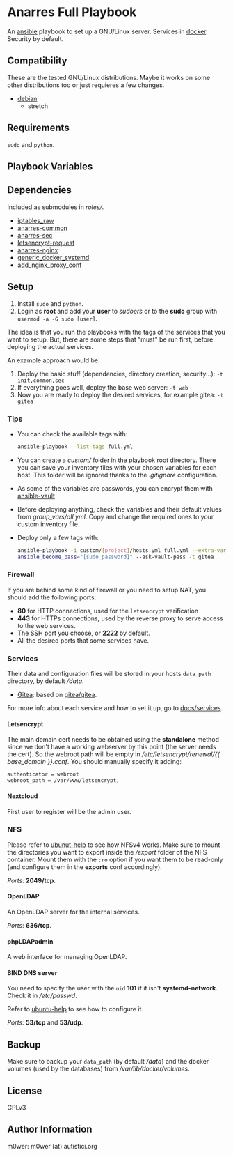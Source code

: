 # Anarres Full Playbook

An [ansible](https://github.com/ansible) playbook to set up a GNU/Linux server.
Services in [docker](https://www.docker.com/). Security by default.

## Compatibility

These are the tested GNU/Linux distributions. Maybe it works on some other
distributions too or just requieres a few changes.

* [debian](https://www.debian.org/)
  * stretch

## Requirements

`sudo` and `python`.

## Playbook Variables

## Dependencies

Included as submodules in *roles/*.

* [iptables_raw](https://github.com/Nordeus/ansible_iptables_raw)
* [anarres-common](https://github.com/anarres-org/anarres-common)
* [anarres-sec](https://github.com/anarres-org/anarres-sec)
* [letsencrypt-request](https://github.com/anarres-org/letsencrypt-request)
* [anarres-nginx](https://github.com/anarres-org/anarres-nginx)
* [generic_docker_systemd](https://github.com/anarres-org/generic_docker_systemd)
* [add_nginx_proxy_conf](https://github.com/anarres-org/add_nginx_proxy_conf)

## Setup

1. Install `sudo` and `python`.
1. Login as **root** and add your **user** to *sudoers* or to the **sudo**
   group with `usermod -a -G sudo [user]`.

The idea is that you run the playbooks with the tags of the services that you
want to setup. But, there are some steps that "must" be run first, before
deploying the actual services.

An example approach would be:

1. Deploy the basic stuff (dependencies, directory creation, security...):
   `-t init,common,sec`
1. If everything goes well, deploy the base web server: `-t web`
1. Now you are ready to deploy the desired services, for example gitea: `-t
   gitea`

### Tips

* You can check the available tags with:

   ```bash
   ansible-playbook --list-tags full.yml
   ```

* You can create a *custom/* folder in the playbook root directory. There you
  can save your inventory files with your chosen variables for each host. This
  folder will be ignored thanks to the *.gitignore* configuration.
* As some of the variables are passwords, you can encrypt them with
  [ansible-vault](https://docs.ansible.com/ansible/latest/user_guide/vault.html)
* Before deploying anything, check the variables and their default values from
  *group_vars/all.yml*. Copy and change the required ones to your custom
  inventory file.
* Deploy only a few tags with:

   ```bash
   ansible-playbook -i custom/[project]/hosts.yml full.yml --extra-vars
   ansible_become_pass="[sudo_password]" --ask-vault-pass -t gitea
   ```

### Firewall

If you are behind some kind of firewall or you need to setup NAT, you should
add the following ports:

* **80** for HTTP connections, used for the `letsencrypt` verification
* **443** for HTTPs connections, used by the reverse proxy to serve access to
  the web services.
* The SSH port you choose, or **2222** by default.
* All the desired ports that some services have.

### Services

Their data and configuration files will be stored in your hosts `data_path`
directory, by default */data*.

* [Gitea](https://docs.gitea.io/): based on
  [gitea/gitea](https://github.com/go-gitea/gitea).

For more info about each service and how to set it up, go to
[docs/services](docs/services).

#### Letsencrypt

The main domain cert needs to be obtained using the **standalone** method since
we don't have a working webserver by this point (the server needs the cert). So
the webroot path will be empty in */etc/letsencrypt/renewal/{{ base_domain
}}.conf*. You should manually specify it adding:

```
authenticator = webroot
webroot_path = /var/www/letsencrypt,
```

#### Nextcloud

First user to register will be the admin user.

### NFS

Please refer to [ubunut-help](https://help.ubuntu.com/community/NFSv4Howto) to
see how NFSv4 works. Make sure to mount the directories you want to export
inside the */export* folder of the NFS container. Mount them with the `:ro`
option if you want them to be read-only (and configure them in the **exports**
conf accordingly).

*Ports*: **2049/tcp**.

#### OpenLDAP

An OpenLDAP server for the internal services.

*Ports*: **636/tcp**.

#### phpLDAPadmin

A web interface for managing OpenLDAP.

#### BIND DNS server

You need to specify the user with the `uid` **101** if it isn't
**systemd-network**. Check it in */etc/passwd*.

Refer to [ubuntu-help](https://help.ubuntu.com/community/BIND9ServerHowto) to
see how to configure it.

*Ports*: **53/tcp** and **53/udp**.

## Backup

Make sure to backup your `data_path` (by default */data*) and the docker
volumes (used by the databases) from */var/lib/docker/volumes*.

## License

GPLv3

## Author Information

m0wer: m0wer (at) autistici.org
